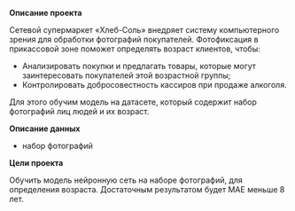 **Описание проекта**

Сетевой супермаркет «Хлеб-Соль» внедряет систему компьютерного зрения для обработки фотографий покупателей. Фотофиксация в прикассовой зоне поможет определять возраст клиентов, чтобы:

* Анализировать покупки и предлагать товары, которые могут заинтересовать покупателей этой возрастной группы;
* Контролировать добросовестность кассиров при продаже алкоголя.

Для этого обучим модель на датасете, который содержит набор фотографий лиц людей и их возраст. 

**Описание данных**

* набор фотографий 

**Цели проекта**

Обучить модель нейронную сеть на наборе фотографий, для определения возраста. Достаточным результатом будет MAE меньше 8 лет.
